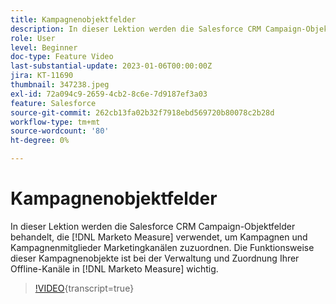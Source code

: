 ```yaml
---
title: Kampagnenobjektfelder
description: In dieser Lektion werden die Salesforce CRM Campaign-Objektfelder behandelt, die [!DNL Marketo Measure] verwendet, um Kampagnen und Kampagnenmitglieder Marketingkanälen zuzuordnen. Die Funktionsweise dieser Kampagnenobjekte ist bei der Verwaltung und Zuordnung Ihrer Offline-Kanäle in  [!DNL Marketo Measure] wichtig.
role: User
level: Beginner
doc-type: Feature Video
last-substantial-update: 2023-01-06T00:00:00Z
jira: KT-11690
thumbnail: 347238.jpeg
exl-id: 72a094c9-2659-4cb2-8c6e-7d9187ef3a03
feature: Salesforce
source-git-commit: 262cb13fa02b32f7918ebd569720b80078c2b28d
workflow-type: tm+mt
source-wordcount: '80'
ht-degree: 0%

---
```


# Kampagnenobjektfelder

In dieser Lektion werden die Salesforce CRM Campaign-Objektfelder behandelt, die [!DNL Marketo Measure] verwendet, um Kampagnen und Kampagnenmitglieder Marketingkanälen zuzuordnen. Die Funktionsweise dieser Kampagnenobjekte ist bei der Verwaltung und Zuordnung Ihrer Offline-Kanäle in [!DNL Marketo Measure] wichtig.

>[!VIDEO](https://video.tv.adobe.com/v/347238/?learn=on){transcript=true}
